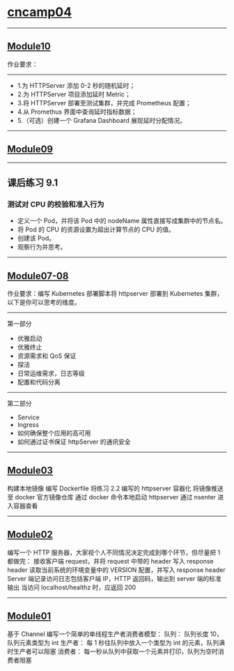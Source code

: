 # [cncamp04](https://github.com/realpeiqi/cncamp04/)

------

## [Module10](https://github.com/realpeiqi/cncamp04/tree/main/moudle10)

作业要求：

------

- 1.为 HTTPServer 添加 0-2 秒的随机延时；
- 2.为 HTTPServer 项目添加延时 Metric；
- 3.将 HTTPServer 部署至测试集群，并完成 Prometheus 配置；
- 4.从 Promethus 界面中查询延时指标数据；
- 5.（可选）创建一个 Grafana Dashboard 展现延时分配情况。

------

## [Module09](https://github.com/realpeiqi/cncamp04/tree/main/moudle09)

------

## 课后练习 9.1
### 测试对 CPU 的校验和准入行为
- 定义一个 Pod，并将该 Pod 中的 nodeName 属性直接写成集群中的节点名。
- 将 Pod 的 CPU 的资源设置为超出计算节点的 CPU 的值。
- 创建该 Pod。
- 观察行为并思考。

-----

## [Module07-08](https://github.com/realpeiqi/cncamp04/tree/main/moudle07-08)

作业要求：编写 Kubernetes 部署脚本将 httpserver 部署到 Kubernetes 集群，以下是你可以思考的维度。

------

第一部分

- 优雅启动
- 优雅终止
- 资源需求和 QoS 保证
- 探活
- 日常运维需求，日志等级
- 配置和代码分离

------

第二部分

- Service
- Ingress
- 如何确保整个应用的高可用
- 如何通过证书保证 httpServer 的通讯安全

------


## [Module03](https://github.com/realpeiqi/cncamp04/tree/main/moudle03)

构建本地镜像 编写 Dockerfile 将练习 2.2 编写的 httpserver 容器化 将镜像推送至 docker 官方镜像仓库 通过 docker 命令本地启动 httpserver 通过 nsenter 进入容器查看 

------

## [Module02](https://github.com/realpeiqi/cncamp04/tree/main/moudle02)

编写一个 HTTP 服务器，大家视个人不同情况决定完成到哪个环节，但尽量把 1 都做完： 接收客户端 request，并将 request 中带的 header 写入 response header 读取当前系统的环境变量中的 VERSION 配置，并写入 response header Server 端记录访问日志包括客户端 IP，HTTP 返回码，输出到 server 端的标准输出 当访问 localhost/healthz 时，应返回 200

------

## [Module01](https://github.com/realpeiqi/cncamp04/tree/main/moudle01)

基于 Channel 编写一个简单的单线程生产者消费者模型： 队列： 队列长度 10，队列元素类型为 int 生产者： 每 1 秒往队列中放入一个类型为 int 的元素，队列满时生产者可以阻塞 消费者： 每一秒从队列中获取一个元素并打印，队列为空时消费者阻塞

